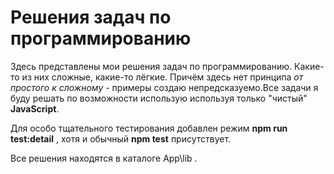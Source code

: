 # Решения задач по программированию

Здесь представлены мои решения задач по программированию. Какие-то из них сложные, какие-то лёгкие. Причём здесь нет принципа _от простого к сложному_ - примеры создаю непредсказуемо.Все задачи я буду решать по возможности использую используя только "чистый" **JavaScript**.

Для особо тщательного тестирования добавлен режим **npm run test:detail** , хотя и обычный **npm test** присутствует.

Все решения находятся в каталоге App\lib .
